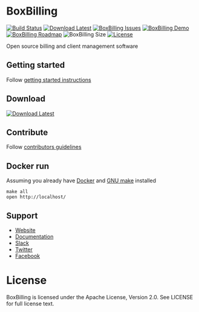 # BoxBilling 

[![Build Status](https://travis-ci.org/boxbilling/boxbilling.svg?branch=master)](https://travis-ci.org/boxbilling/boxbilling)
[![Download Latest](https://img.shields.io/github/downloads/boxbilling/boxbilling/total)](https://github.com/boxbilling/boxbilling/releases/latest)
[![BoxBilling Issues](https://img.shields.io/github/issues/boxbilling/boxbilling.svg?style=popout)](https://github.com/boxbilling/boxbilling/issues)
[![BoxBilling Demo](https://img.shields.io/badge/boxbilling-demo-blue)](https://demo.boxbilling.com)
[![BoxBilling Roadmap](https://img.shields.io/badge/boxbilling-roadmap-blue)](https://github.com/orgs/boxbilling/projects/1)
![BoxBilling Size](https://img.shields.io/github/repo-size/boxbilling/boxbilling.svg?style=popout)
[![License](https://img.shields.io/badge/License-Apache%202.0-blue.svg)](https://opensource.org/licenses/Apache-2.0)

Open source billing and client management software

## Getting started

Follow [getting started instructions](https://docs.boxbilling.com)

## Download

[![Download Latest](http://i.imgur.com/djy4ExU.png)](https://github.com/boxbilling/boxbilling/releases/latest) 

## Contribute

Follow [contributors guidelines](https://github.com/boxbilling/boxbilling/blob/master/CONTRIBUTING.md)

## Docker run

Assuming you already have [Docker](https://docs.docker.com/get-docker/) and [GNU make](https://www.gnu.org/software/make/) installed

```console
make all
open http://localhost/
```

## Support

* [Website](https://www.boxbilling.com/)
* [Documentation](https://docs.boxbilling.com/)
* [Slack](https://boxbilling.slack.com/)
* [Twitter](https://twitter.com/boxbilling)
* [Facebook](https://www.facebook.com/boxbilling)

License
================================================================================

BoxBilling is licensed under the Apache License, Version 2.0. See LICENSE for full license text.
